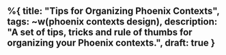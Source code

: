 %{
  title: "Tips for Organizing Phoenix Contexts",
  tags: ~w(phoenix contexts design),
  description: "A set of tips, tricks and rule of thumbs for organizing your Phoenix contexts.",
  draft: true
}
---
